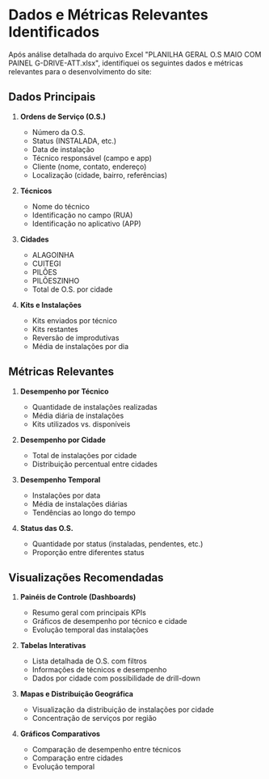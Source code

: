 # Dados e Métricas Relevantes Identificados

Após análise detalhada do arquivo Excel "PLANILHA GERAL O.S MAIO COM PAINEL G-DRIVE-ATT.xlsx", identifiquei os seguintes dados e métricas relevantes para o desenvolvimento do site:

## Dados Principais

1. **Ordens de Serviço (O.S.)**
   - Número da O.S.
   - Status (INSTALADA, etc.)
   - Data de instalação
   - Técnico responsável (campo e app)
   - Cliente (nome, contato, endereço)
   - Localização (cidade, bairro, referências)

2. **Técnicos**
   - Nome do técnico
   - Identificação no campo (RUA)
   - Identificação no aplicativo (APP)

3. **Cidades**
   - ALAGOINHA
   - CUITEGI
   - PILÕES
   - PILÕESZINHO
   - Total de O.S. por cidade

4. **Kits e Instalações**
   - Kits enviados por técnico
   - Kits restantes
   - Reversão de improdutivas
   - Média de instalações por dia

## Métricas Relevantes

1. **Desempenho por Técnico**
   - Quantidade de instalações realizadas
   - Média diária de instalações
   - Kits utilizados vs. disponíveis

2. **Desempenho por Cidade**
   - Total de instalações por cidade
   - Distribuição percentual entre cidades

3. **Desempenho Temporal**
   - Instalações por data
   - Média de instalações diárias
   - Tendências ao longo do tempo

4. **Status das O.S.**
   - Quantidade por status (instaladas, pendentes, etc.)
   - Proporção entre diferentes status

## Visualizações Recomendadas

1. **Painéis de Controle (Dashboards)**
   - Resumo geral com principais KPIs
   - Gráficos de desempenho por técnico e cidade
   - Evolução temporal das instalações

2. **Tabelas Interativas**
   - Lista detalhada de O.S. com filtros
   - Informações de técnicos e desempenho
   - Dados por cidade com possibilidade de drill-down

3. **Mapas e Distribuição Geográfica**
   - Visualização da distribuição de instalações por cidade
   - Concentração de serviços por região

4. **Gráficos Comparativos**
   - Comparação de desempenho entre técnicos
   - Comparação entre cidades
   - Evolução temporal
